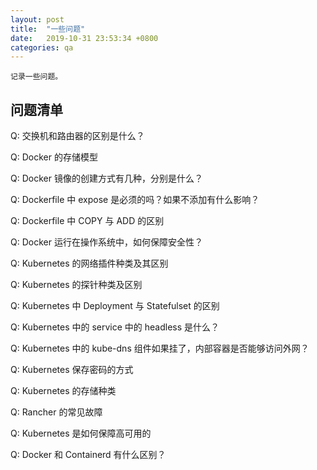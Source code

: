 ```yaml
---
layout: post
title:  "一些问题"
date:   2019-10-31 23:53:34 +0800
categories: qa
---
```


    记录一些问题。

## 问题清单

Q: 交换机和路由器的区别是什么？

Q: Docker 的存储模型

Q: Docker 镜像的创建方式有几种，分别是什么？

Q: Dockerfile 中 expose 是必须的吗？如果不添加有什么影响？

Q: Dockerfile 中 COPY 与 ADD 的区别

Q: Docker 运行在操作系统中，如何保障安全性？

Q: Kubernetes 的网络插件种类及其区别

Q: Kubernetes 的探针种类及区别

Q: Kubernetes 中 Deployment 与 Statefulset 的区别

Q: Kubernetes 中的 service 中的 headless 是什么？

Q: Kubernetes 中的 kube-dns 组件如果挂了，内部容器是否能够访问外网？

Q: Kubernetes 保存密码的方式

Q: Kubernetes 的存储种类

Q: Rancher 的常见故障

Q: Kubernetes 是如何保障高可用的

Q: Docker 和 Containerd 有什么区别？